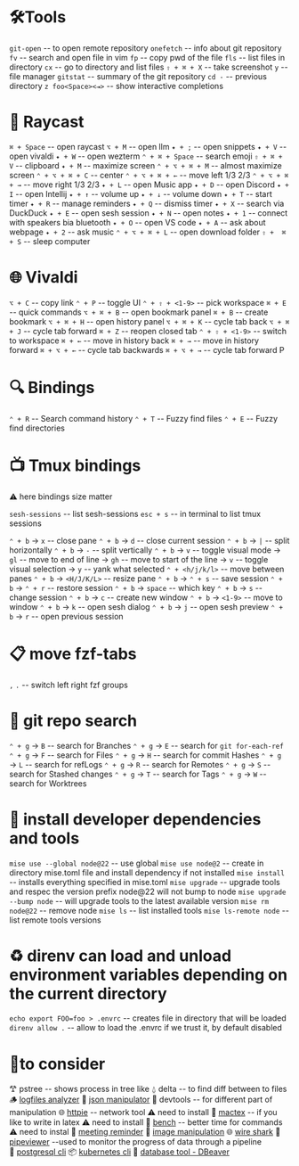 
# 🛠️Tools

`git-open`              -- to open remote repository
`onefetch`              -- info about git repository
`fv`                    -- search and open file in vim
`fp`                    -- copy pwd of the file
`fls`                   -- list files in directory
`cx`                    -- go to directory and list files
`⇧ + ⌘ + X`             -- take screenshot
`y`                     -- file manager
`gitstat`               -- summary of the git repository
`cd -`                  -- previous directory
`z foo<Space><⇥>`       -- show interactive completions

# 🚀 Raycast

`⌘ + Space`             -- open raycast
`⌥ + M`                 -- open llm
`✦ + ;`                 -- open snippets
`✦ + V`                 -- open vivaldi
`✦ + W`                 -- open wezterm
`⌃ + ⌘ + Space`         -- search emoji
`⇧ + ⌘ + V`             -- clipboard
`✦ + M`                 -- maximize screen
`⌃ + ⌥ + ⌘ + M`         -- almost maximize screen
`⌃ + ⌥ + ⌘ + C`         -- center
`⌃ + ⌥ + ⌘ + ←`         -- move left 1/3 2/3
`⌃ + ⌥ + ⌘ + →`         -- move right 1/3 2/3
`✦ + L`                 -- open Music app
`✦ + D`                 -- open Discord
`✦ + I`                 -- open Intellij
`✦ + ↑`                 -- volume up
`✦ + ↓`                 -- volume down
`✦ + T`                 -- start timer
`✦ + R`                 -- manage reminders
`✦ + Q`                 -- dismiss timer
`✦ + X`                 -- search via DuckDuck
`✦ + E`                 -- open sesh session
`✦ + N`                 -- open notes
`✦ + 1`                 -- connect with speakers bia bluetooth
`✦ + O`                 -- open VS code
`✦ + A`                 -- ask about webpage
`✦ + 2`                 -- ask music
`⌃ + ⌥ + ⌘ + L`         -- open download folder
`⇧ +  ⌘ + S`            -- sleep computer

# 🌐 Vivaldi

`⌥ + C`                 -- copy link
`⌃ + P`                 -- toggle UI
`⌃ + ⇧ + <1-9>`         -- pick workspace
`⌘ + E`                 -- quick commands
`⌥ + ⌘ + B`             -- open bookmark panel
`⌘ + B`                 -- create bookmark
`⌥ + ⌘ + H`             -- open history panel
`⌥ + ⌘ + K`             -- cycle tab back
`⌥ + ⌘ + J`             -- cycle tab forward
`⌘ + Z`                 -- reopen closed tab
`⌃ + ⇧ + <1-9>`         -- switch to workspace
`⌘ + ←`                 -- move in history back
`⌘ + →`                 -- move in history forward
`⌘ + ⌥ + ←`             -- cycle tab backwards
`⌘ + ⌥ + →`             -- cycle tab forward
P

# 🔍 Bindings

`⌃ + R`                 -- Search command history
`⌃ + T`                 -- Fuzzy find files
`⌃ + E`                 -- Fuzzy find directories

# 📺 Tmux bindings

⚠️ here bindings size matter

`sesh-sessions`         -- list sesh-sessions
`esc + s`               -- in terminal to list tmux sessions

`⌃ + b` → `x`             -- close pane
`⌃ + b` → `d`             -- close current session
`⌃ + b` → `|`             -- split horizontally
`⌃ + b` → `-`             -- split vertically
`⌃ + b` → `v`             -- toggle visual mode
  → `gl`                -- move to end of line
  → `gh`                -- move to start of the line
  → `v`                 -- toggle visual selection
    → `y`               -- yank what selected
`⌃ + <h/j/k/l>`         -- move between panes
`⌃ + b` → `<H/J/K/L>`     -- resize pane
`⌃ + b` → `⌃ + s`         -- save session
`⌃ + b` → `⌃ + r`         -- restore session
`⌃ + b` → `space`         -- which key
`⌃ + b` → `s`             -- change session
`⌃ + b` → `c`             -- create new window
`⌃ + b` → `<1-9>`         -- move to window
`⌃ + b` → `k`             -- open sesh dialog
`⌃ + b` → `j`             -- open sesh preview
`⌃ + b` → `r`             -- open previous session

# 📋 move fzf-tabs

`,` `.`                   -- switch left right fzf groups

# 🌲 git repo search

`⌃ + g` → `B`             -- search for Branches
`⌃ + g` → `E`             -- search for `git for-each-ref`
`⌃ + g` → `F`             -- search for Files
`⌃ + g` → `H`             -- search for commit Hashes
`⌃ + g` → `L`             -- search for refLogs
`⌃ + g` → `R`             -- search for Remotes
`⌃ + g` → `S`             -- search for Stashed changes
`⌃ + g` → `T`             -- search for Tags
`⌃ + g` → `W`             -- search for Worktrees

# 🐁 install developer dependencies and tools

 `mise use --global node@22`     -- use global
 `mise use node@2`               -- create in directory mise.toml file and install dependency if not installed
 `mise install`                  -- installs everything specified in mise.toml
 `mise upgrade`                  -- upgrade tools and respec the version prefix node@22 will not bump to node
 `mise upgrade --bump node`      -- will upgrade tools to the latest available version
 `mise rm node@22`               -- remove node
 `mise ls`                       -- list installed tools
 `mise ls-remote node`           -- list remote tools versions

# ♻️ direnv can load and unload environment variables depending on the current directory

`echo export FOO=foo > .envrc`   -- creates file in directory that will be loaded
`direnv allow .`                   -- allow to load the .envrc if we trust it, by default disabled

# 📱to consider

𐂷 pstree               -- shows process in tree like
⍙ delta                -- to find diff between to files
🪵 [logfiles analyzer](https://docs.lnav.org)
🙈 [json manipulator](https://jqlang.org/)
👨 devtools -- for different part of manipulation
🌐 [httpie](https://httpie.io/cli) -- network tool ⚠️  need to install
📗 [mactex](https://www.tug.org/mactex/) -- if you like to write in latex ⚠️ need to install
🚄 [bench](https://github.com/Gabriella439/bench) -- better time for commands ⚠ need to instal
📅 [meeting reminder](https://www.inyourface.app/)
📸 [image manipulation](https://imagemagick.org)
🌐 [wire shark](https://www.wireshark.org)
🪈 [pipeviewer](https://www.ivarch.com/programs/pv.shtml) --used to monitor the progress of data through a pipeline  
💽 [postgresql cli](https://www.pgcli.com)
📦 [kubernetes cli](https://k9scli.io)
💽 [database tool - DBeaver](https://dbeaver.io)
